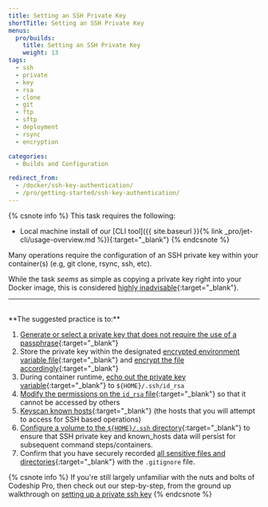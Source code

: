 ```yaml
---
title: Setting an SSH Private Key
shortTitle: Setting an SSH Private Key
menus:
  pro/builds:
    title: Setting an SSH Private Key
    weight: 13
tags:
  - ssh
  - private
  - key
  - rsa
  - clone
  - git
  - ftp
  - sftp
  - deployment
  - rsync
  - encryption

categories:
  - Builds and Configuration

redirect_from:
  - /docker/ssh-key-authentication/
  - /pro/getting-started/ssh-key-authentication/
---
```


{% csnote info %}
This task requires the following:

- Local machine install of our [CLI tool]({{ site.baseurl }}{% link _pro/jet-cli/usage-overview.md %}){:target="_blank"}
{% endcsnote %}

Many operations require the configuration of an SSH private key within your container(s) (e.g, git clone, rsync, ssh, etc).

While the task _seems_ as simple as copying a private key right into your Docker image, this is considered [highly inadvisable](https://medium.com/@mccode/dont-embed-configuration-or-secrets-in-docker-images-7b2e0f916fdd){:target="_blank"}.

---
<br>
**The suggested practice is to:**

1. [Generate or select a private key that does not require the use of a passphrase](https://github.com/codeship-library/setting-ssh-private-key-in-pro#selecting-a-private-key){:target="_blank"}
2. Store the private key within the designated [encrypted environment variable file](https://github.com/codeship-library/setting-ssh-private-key-in-pro#prepare-the-environment-variables-file){:target="_blank"} and [encrypt the file accordingly](https://github.com/codeship-library/setting-ssh-private-key-in-pro#encrypt-the-environment-variables-file){:target="_blank"}
3. During container runtime, [echo out the private key variable](https://github.com/codeship-library/setting-ssh-private-key-in-pro/blob/master/codeship-steps.yml#L1-L3){:target="_blank"} to `${HOME}/.ssh/id_rsa`
4. [Modify the permissions on the `id_rsa` file](https://github.com/codeship-library/setting-ssh-private-key-in-pro/blob/master/codeship-steps.yml#L5-L7){:target="_blank"} so that it cannot be accessed by others
5. [Keyscan known hosts](https://github.com/codeship-library/setting-ssh-private-key-in-pro/blob/master/codeship-steps.yml#L9-L11){:target="_blank"} (the hosts that you will attempt to access for SSH based operations)
6. [Configure a volume to the `${HOME}/.ssh` directory](https://github.com/codeship-library/setting-ssh-private-key-in-pro/blob/master/codeship-services.yml#L5-L6){:target="_blank"} to ensure that SSH private key and known_hosts data will persist for subsequent command steps/containers.
7. Confirm that you have securely recorded [all sensitive files and directories](https://github.com/codeship-library/setting-ssh-private-key-in-pro/blob/master/.gitignore){:target="_blank"} with the `.gitignore` file.

{% csnote info %}
If you're still largely unfamiliar with the nuts and bolts of Codeship Pro, then check out our step-by-step, from the ground up walkthrough on [setting up a private ssh key](https://github.com/codeship-library/setting-ssh-private-key-in-pro)
{% endcsnote %}
